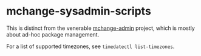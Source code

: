 # mchange-sysadmin-scripts

This is distinct from the venerable [mchange-admin](https://github.com/swaldman/mchange-admin) project, which is mostly
about ad-hoc package management.

For a list of supported timezones, see `timedatectl list-timezones`.


